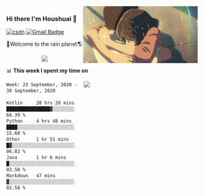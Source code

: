 <img  align='right' height="150" src="https://github.com/LikeRainDay/LikeRainDay/blob/master/pic/img_rain_1.gif?raw=true">



### Hi there I'm Houshuai :lemon:

[![csdn](https://img.shields.io/badge/-csdn-c14438?style=flat-square&logo=c&logoColor=white)](https://blog.csdn.net/qq_15807167)
[![Gmail Badge](https://img.shields.io/badge/-gmail-c14438?style=flat-square&logo=Gmail&logoColor=white&link=mailto:houshuai0816@gmail.com)](mailto:houshuai0816@gmail.com)

🚀Welcome to the rain planet🌎

<center>
<img align='center'  src="https://source.unsplash.com/random/1200x600">
</center>

📊 **This week I spent my time on**

<img align='right'   width="300" src="https://github-readme-stats.vercel.app/api?username=LikeRainDay&show_icons=true&title_color=fff&icon_color=79ff97&text_color=9f9f9f&bg_color=151515">

<!--START_SECTION:waka-->
```text
Week: 23 September, 2020 - 30 September, 2020

Kotlin     20 hrs 26 mins  ████████████████▓░░░░░░░░   66.39 % 
Python     4 hrs 48 mins   ████░░░░░░░░░░░░░░░░░░░░░   15.60 % 
Other      1 hr 51 mins    █▓░░░░░░░░░░░░░░░░░░░░░░░   06.03 % 
Java       1 hr 6 mins     █░░░░░░░░░░░░░░░░░░░░░░░░   03.58 % 
Markdown   47 mins         ▓░░░░░░░░░░░░░░░░░░░░░░░░   02.58 % 
```
<!--END_SECTION:waka-->
